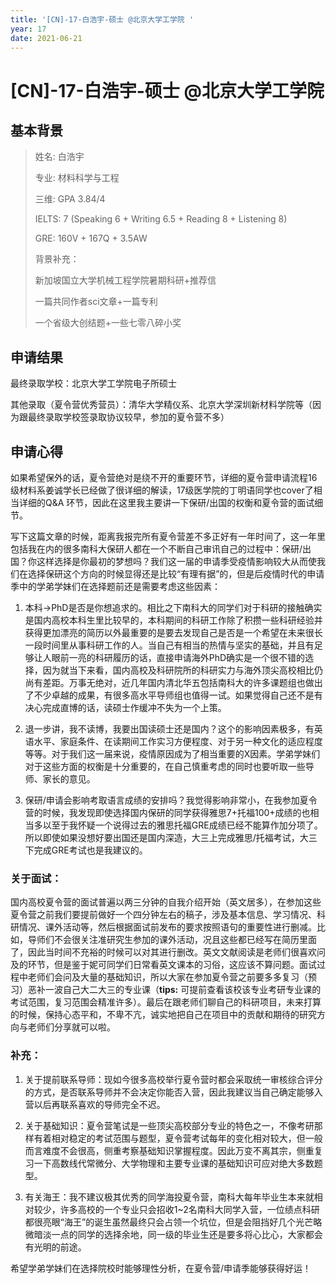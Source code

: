 ```yaml
---
title: '[CN]-17-白浩宇-硕士 @北京大学工学院 '
year: 17
date: 2021-06-21
---
```


# [CN]-17-白浩宇-硕士 @北京大学工学院 

 

## 基本背景

> 姓名: 白浩宇
>
> 专业: 材料科学与工程
>
> 三维: GPA 3.84/4
>
> IELTS: 7 (Speaking 6 + Writing 6.5 + Reading 8 + Listening 8)
>
> GRE: 160V + 167Q + 3.5AW
>
> 背景补充：
>
> 新加坡国立大学机械工程学院暑期科研+推荐信
>
> 一篇共同作者sci文章+一篇专利
>
> 一个省级大创结题+一些七零八碎小奖



## 申请结果

最终录取学校：北京大学工学院电子所硕士

其他录取（夏令营优秀营员）：清华大学精仪系、北京大学深圳新材料学院等（因为跟最终录取学校签录取协议较早，参加的夏令营不多）



## 申请心得 

如果希望保外的话，夏令营绝对是绕不开的重要环节，详细的夏令营申请流程16级材料系姜诚学长已经做了很详细的解读，17级医学院的丁明语同学也cover了相当详细的Q&A 环节，因此在这里我主要讲一下保研/出国的权衡和夏令营的面试细节。

写下这篇文章的时候，距离我报完所有夏令营差不多正好有一年时间了，这一年里包括我在内的很多南科大保研人都在一个不断自己审讯自己的过程中：保研/出国？你这样选择是你最初的梦想吗？我们这一届的申请季受疫情影响较大从而使我们在选择保研这个方向的时候显得还是比较“有理有据”的，但是后疫情时代的申请季中的学弟学妹们在选择题前还是需要考虑这些因素：

1.  本科→PhD是否是你想追求的。相比之下南科大的同学们对于科研的接触确实是国内高校本科生里比较早的，本科期间的科研工作除了积攒一些科研经验并获得更加漂亮的简历以外最重要的是要去发现自己是否是一个希望在未来很长一段时间里从事科研工作的人。当自己有相当的热情与坚实的基础，并且有足够让人眼前一亮的科研履历的话，直接申请海外PhD确实是一个很不错的选择，因为就当下来看，国内高校及科研院所的科研实力与海外顶尖高校相比仍尚有差距。万事无绝对，近几年国内清北华五包括南科大的许多课题组也做出了不少卓越的成果，有很多高水平导师组也值得一试。如果觉得自己还不是有决心完成直博的话，读硕士作缓冲不失为一个上策。

2.  退一步讲，我不读博，我要出国读硕士还是国内？这个的影响因素极多，有英语水平、家庭条件、在读期间工作实习方便程度、对于另一种文化的适应程度等等。对于我们这一届来说，疫情原因成为了相当重要的X因素。学弟学妹们对于这些方面的权衡是十分重要的，在自己慎重考虑的同时也要听取一些导师、家长的意见。

3.  保研/申请会影响考取语言成绩的安排吗？我觉得影响非常小，在我参加夏令营的时候，我发现即使选择国内保研的同学获得雅思7+托福100+成绩的也相当多以至于我怀疑一个说得过去的雅思托福GRE成绩已经不能算作加分项了。所以即使如果没想好要出国还是国内深造，大三上完成雅思/托福考试，大三下完成GRE考试也是我建议的。

### 关于面试：

国内高校夏令营的面试普遍以两三分钟的自我介绍开始（英文居多），在参加这些夏令营之前我们要提前做好一个四分钟左右的稿子，涉及基本信息、学习情况、科研情况、课外活动等，然后根据面试前发布的要求按照语句的重要性进行删减。比如，导师们不会很关注准研究生参加的课外活动，况且这些都已经写在简历里面了，因此当时间不充裕的时候可以对其进行删改。英文文献阅读是老师们很喜欢问及的环节，但是鉴于妮可同学们日常看英文课本的习俗，这应该不算问题。面试过程中老师们会问及大量的基础知识，所以大家在参加夏令营之前要多多复习（预习）恶补一波自己大二大三的专业课（**tips:** 可提前查看该校该专业考研专业课的考试范围，复习范围会精准许多）。最后在跟老师们聊自己的科研项目，未来打算的时候，保持心态平和，不卑不亢，诚实地把自己在项目中的贡献和期待的研究方向与老师们分享就可以啦。




### 补充：

1. 关于提前联系导师：现如今很多高校举行夏令营时都会采取统一审核综合评分的方式，是否联系导师并不会决定你能否入营，因此我建议当自己确定能够入营以后再联系喜欢的导师完全不迟。

2. 关于基础知识：夏令营笔试是一些顶尖高校部分专业的特色之一，不像考研那样有着相对稳定的考试范围与题型，夏令营考试每年的变化相对较大，但一般而言难度不会很高，侧重考察基础知识掌握程度。因此万变不离其宗，侧重复习一下高数线代常微分、大学物理和主要专业课的基础知识可应对绝大多数题型。

3. 有关海王：我不建议极其优秀的同学海投夏令营，南科大每年毕业生本来就相对较少，许多高校的一个专业只会招收1~2名南科大同学入营，一位绩点科研都很亮眼“海王”的诞生虽然最终只会占领一个坑位，但是会阻挡好几个光芒略微暗淡一点的同学的选择余地，同一级的毕业生还是要多将心比心，大家都会有光明的前途。

 

希望学弟学妹们在选择院校时能够理性分析，在夏令营/申请季能够获得好运！